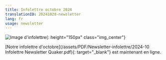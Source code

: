 ```yaml
---
title: Infolettre octobre 2024
translationID: 20241028-newsletter
lang: fr
usage: newsletter
---
```

![Image d'infolettre](/assets/images/email-icon.avif){: height="150px" class="img_center"}

[Notre infolettre d'octobre](/assets/PDF/Newsletter-infolettre/2024-10 Infolettre Newsletter Quaker.pdf){: target="_blank"} est maintenant en ligne.
